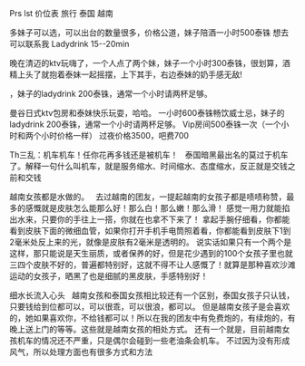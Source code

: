 Prs lst  价位表 旅行 泰国 越南


多妹子可以选，可以出台的数量很多，价格公道，妹子陪酒一小时500泰铢
想去可以联系我
Ladydrink 15--20min

晚在清迈的ktv玩嗨了，一个人点了两个妹，妹子一个小时300泰铢，很划算，酒精上头了就抱着泰妹一起摇摆，上下其手，右边泰妹的奶手感无敌!

，妹子的ladydrink 200泰铢，通常一个小时请两杯足够。



曼谷日式ktv包房和泰妹快乐玩耍，哈哈。
一小时600泰铢畅饮威士忌，妹子的ladydrink 200泰铢，通常一个小时请两杯足够。
Vip房间500泰铢一次（一个小时和两个小时价格一样）
过夜价格3500，吧费700


Th三乱：机车机车！任你花再多钱还是被机车！
 
泰国暗黑最出名的莫过于机车了。解释一句什么叫机车，就是服务缩水、时间缩水、态度缩水，反正就是交钱之前和交钱



越南女孩都是水做的。
 
去过越南的团友，一提起越南的女孩子都是啧啧称赞，最多的感慨就是皮肤怎么能那么好！那么白！那么嫩！那么滑！
感觉一用力就能掐出水来，只要你的手往上一搭，你就在也拿不下来了！
拿起手腕仔细看，你都能看到皮肤下面的微细血管，如果你打开手机手电筒照着看，你都能看到皮肤下1到2毫米处反上来的光，就像是皮肤有2毫米是透明的。
说实话如果只有一个两个是这样，那只能说是天生丽质，或者保养的好，但是花少遇到的100个女孩子里也就三四个皮肤不好的，普遍都特别好，这就不得不让人感慨了！就算是那种喜欢沙滩运动的女孩子，晒黑了也是细腻的黑皮肤，手感特别好！





细水长流入心头
 
越南女孩和泰国女孩相比较还有一个区别，泰国女孩子只认钱，只要钱给到位都可以，可以很乖，可以很浪，都可以。
但是越南女孩子是会喜欢的，她如果喜欢你，不给钱都可以！所以在我的团友中有免费炮的，有续炮的，有晚上送上门的等等。这些就是越南女孩的相处方式。
还有一个就是，目前越南女孩机车的情况还不严重，只是偶尔会碰到一些老油条会机车。
不过因为没有形成风气，所以处理方面也有很多方式和方法
